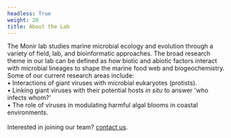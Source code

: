 ```yaml
---
headless: True
weight: 20
title: About the Lab
---
```

<!--more-->
The Monir lab studies marine microbial ecology and evolution through a variety of field, lab, and bioinformatic approaches. The broad research theme in our lab can be defined as how biotic and abiotic factors interact with microbial lineages to shape the marine food web and biogeochemistry. Some of our current research areas include:<br>
•	Interactions of giant viruses with microbial eukaryotes (protists).<br>
•	Linking giant viruses with their potential hosts <i>in situ</i> to answer 'who infects whom?'<br>
•	The role of viruses in modulating harmful algal blooms in coastal environments.<br>
<br>
Interested in joining our team? [contact us](https://silly-rabanadas-868f73.netlify.app/contact/).
